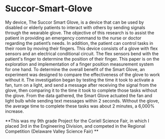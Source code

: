   # Succor-Smart-Glove
My device, The Succor Smart Glove, is a device that can be used by disabled or elderly patients to interact with others by sending signals through the wearable glove. The objective of this research is to assist the patient in providing an emergency command to the nurse or doctor regarding the patient’s needs. In addition, the patient can control tasks in their room by moving their fingers. This device consists of a glove with flex sensors and an electrical conditional circuit. The flex sensors bend with the patient's finger to determine the position of their finger. This paper is on the exploration and implementation of a finger position measurement system for one hand.
To determine the overall benefit of the Smart Glove, an experiment was designed to compare the effectiveness of the glove to work without it. The investigation began by testing the time it took to activate a fan, turn on a light, and send a message after receiving the signal from the glove, then comparing it to the time it took to complete those tasks without the glove. From the data gathered, the Smart Glove actuated the fan and light bulb while sending text messages within 2 seconds. Without the glove, the average time to complete these tasks was about 2 minutes, a 6,000% increase.


**This was my 9th grade Project for the Coriell Science Fair, in which I placed 3rd in the Engineering Division, and competed in the Regional Competition (Delaware Valley Science Fair)
**
